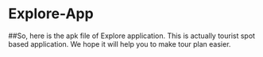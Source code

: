 # Explore-App

##So, here is the apk file of Explore application. This is actually tourist spot based application. We hope it will help you to make tour plan easier.
